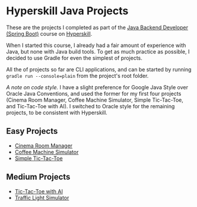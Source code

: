 # Hyperskill Java Projects

These are the projects I completed as part of the [Java Backend Developer (Spring Boot)](https://hyperskill.org/courses/12-java-backend-developer-spring-boot) course on [Hyperskill](https://hyperskill.org).

When I started this course, I already had a fair amount of experience with Java, but none with Java build tools. To get as much practice as possible, I decided to use Gradle for even the simplest of projects.

All the of projects so far are CLI applications, and can be started by running `gradle run --console=plain` from the project's root folder.

*A note on code style.* I have a slight preference for Google Java Style over Oracle Java Conventions, and used the former for my first four projects (Cinema Room Manager, Coffee Machine Simulator, Simple Tic-Tac-Toe, and Tic-Tac-Toe with AI). I switched to Oracle style for the remaining projects, to be consistent with Hyperskill.

## Easy Projects

- [Cinema Room Manager](https://hyperskill.org/projects/133)
- [Coffee Machine Simulator](https://hyperskill.org/projects/33)
- [Simple Tic-Tac-Toe](https://hyperskill.org/projects/48)

## Medium Projects

- [Tic-Tac-Toe with AI](https://hyperskill.org/projects/81)
- [Traffic Light Simulator](https://hyperskill.org/projects/288)
